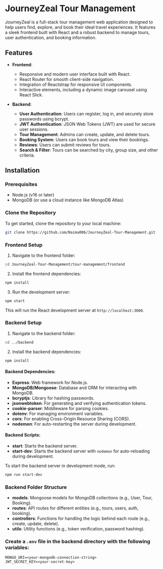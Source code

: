 # JourneyZeal Tour Management

JourneyZeal is a full-stack tour management web application designed to help users find, explore, and book their ideal travel experiences. It features a sleek frontend built with React and a robust backend to manage tours, user authentication, and booking information.

## Features

- **Frontend**:
  - Responsive and modern user interface built with React.
  - React Router for smooth client-side navigation.
  - Integration of Reactstrap for responsive UI components.
  - Interactive elements, including a dynamic image carousel using React Slick.
  
- **Backend**:
  - **User Authentication**: Users can register, log in, and securely store passwords using bcrypt.
  - **JWT Authentication**: JSON Web Tokens (JWT) are used for secure user sessions.
  - **Tour Management**: Admins can create, update, and delete tours.
  - **Booking System**: Users can book tours and view their bookings.
  - **Reviews**: Users can submit reviews for tours.
  - **Search & Filter**: Tours can be searched by city, group size, and other criteria.

## Installation

### Prerequisites

- Node.js (v16 or later)
- MongoDB (or use a cloud instance like MongoDB Atlas)

### Clone the Repository

To get started, clone the repository to your local machine:

```bash
git clone https://github.com/Naima006/JourneyZeal-Tour-Management.git
```

### Frontend Setup

1. Navigate to the frontend folder:

```bash
cd JourneyZeal-Tour-Management/tour-management/frontend
```

2. Install the frontend dependencies:

```bash
npm install
```

3. Run the development server:

```bash
npm start
```

This will run the React development server at `http://localhost:3000`.

### Backend Setup

1. Navigate to the backend folder:

```bash
cd ../backend
```

2. Install the backend dependencies:

```bash
npm install
```

#### Backend Dependencies:

- **Express**: Web framework for Node.js.
- **MongoDB/Mongoose**: Database and ORM for interacting with MongoDB.
- **bcryptjs**: Library for hashing passwords.
- **jsonwebtoken**: For generating and verifying authentication tokens.
- **cookie-parser**: Middleware for parsing cookies.
- **dotenv**: For managing environment variables.
- **cors**: For enabling Cross-Origin Resource Sharing (CORS).
- **nodemon**: For auto-restarting the server during development.

#### Backend Scripts:

- **start**: Starts the backend server.
- **start-dev**: Starts the backend server with `nodemon` for auto-reloading during development.

To start the backend server in development mode, run:

```bash
npm run start-dev
```

### Backend Folder Structure

- **models**: Mongoose models for MongoDB collections (e.g., User, Tour, Booking).
- **routes**: API routes for different entities (e.g., tours, users, auth, booking).
- **controllers**: Functions for handling the logic behind each route (e.g., create, update, delete).
- **utils**: Utility functions (e.g., token verification, password hashing).

### Create a `.env` file in the backend directory with the following variables:

```
MONGO_URI=<your-mongodb-connection-string>
JWT_SECRET_KEY=<your-secret-key>
```
